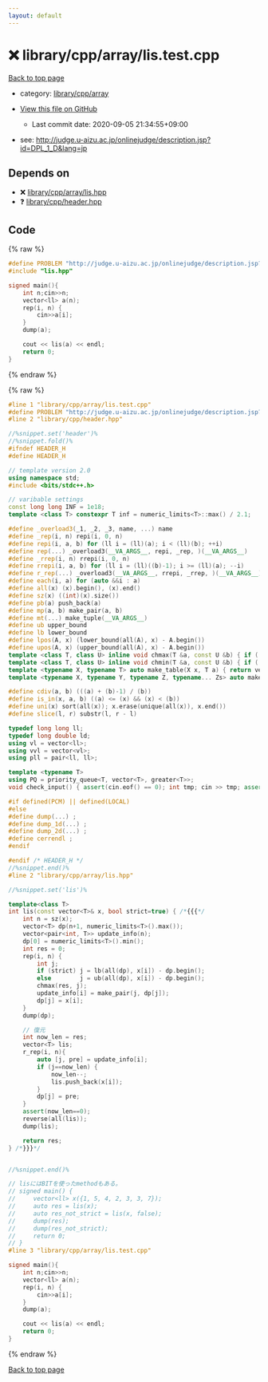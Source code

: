 ```yaml
---
layout: default
---
```


<!-- mathjax config similar to math.stackexchange -->
<script type="text/javascript" async
  src="https://cdnjs.cloudflare.com/ajax/libs/mathjax/2.7.5/MathJax.js?config=TeX-MML-AM_CHTML">
</script>
<script type="text/x-mathjax-config">
  MathJax.Hub.Config({
    TeX: { equationNumbers: { autoNumber: "AMS" }},
    tex2jax: {
      inlineMath: [ ['$','$'] ],
      processEscapes: true
    },
    "HTML-CSS": { matchFontHeight: false },
    displayAlign: "left",
    displayIndent: "2em"
  });
</script>

<script type="text/javascript" src="https://cdnjs.cloudflare.com/ajax/libs/jquery/3.4.1/jquery.min.js"></script>
<script src="https://cdn.jsdelivr.net/npm/jquery-balloon-js@1.1.2/jquery.balloon.min.js" integrity="sha256-ZEYs9VrgAeNuPvs15E39OsyOJaIkXEEt10fzxJ20+2I=" crossorigin="anonymous"></script>
<script type="text/javascript" src="../../../../assets/js/copy-button.js"></script>
<link rel="stylesheet" href="../../../../assets/css/copy-button.css" />


# :x: library/cpp/array/lis.test.cpp

<a href="../../../../index.html">Back to top page</a>

* category: <a href="../../../../index.html#0e902850ca3e9230d87c81984f25b3bb">library/cpp/array</a>
* <a href="{{ site.github.repository_url }}/blob/master/library/cpp/array/lis.test.cpp">View this file on GitHub</a>
    - Last commit date: 2020-09-05 21:34:55+09:00


* see: <a href="http://judge.u-aizu.ac.jp/onlinejudge/description.jsp?id=DPL_1_D&lang=jp">http://judge.u-aizu.ac.jp/onlinejudge/description.jsp?id=DPL_1_D&lang=jp</a>


## Depends on

* :x: <a href="../../../../library/library/cpp/array/lis.hpp.html">library/cpp/array/lis.hpp</a>
* :question: <a href="../../../../library/library/cpp/header.hpp.html">library/cpp/header.hpp</a>


## Code

<a id="unbundled"></a>
{% raw %}
```cpp
#define PROBLEM "http://judge.u-aizu.ac.jp/onlinejudge/description.jsp?id=DPL_1_D&lang=jp"
#include "lis.hpp"

signed main(){
    int n;cin>>n;
    vector<ll> a(n);
    rep(i, n) {
        cin>>a[i];
    }
    dump(a);

    cout << lis(a) << endl;
    return 0;
}

```
{% endraw %}

<a id="bundled"></a>
{% raw %}
```cpp
#line 1 "library/cpp/array/lis.test.cpp"
#define PROBLEM "http://judge.u-aizu.ac.jp/onlinejudge/description.jsp?id=DPL_1_D&lang=jp"
#line 2 "library/cpp/header.hpp"

//%snippet.set('header')%
//%snippet.fold()%
#ifndef HEADER_H
#define HEADER_H

// template version 2.0
using namespace std;
#include <bits/stdc++.h>

// varibable settings
const long long INF = 1e18;
template <class T> constexpr T inf = numeric_limits<T>::max() / 2.1;

#define _overload3(_1, _2, _3, name, ...) name
#define _rep(i, n) repi(i, 0, n)
#define repi(i, a, b) for (ll i = (ll)(a); i < (ll)(b); ++i)
#define rep(...) _overload3(__VA_ARGS__, repi, _rep, )(__VA_ARGS__)
#define _rrep(i, n) rrepi(i, 0, n)
#define rrepi(i, a, b) for (ll i = (ll)((b)-1); i >= (ll)(a); --i)
#define r_rep(...) _overload3(__VA_ARGS__, rrepi, _rrep, )(__VA_ARGS__)
#define each(i, a) for (auto &&i : a)
#define all(x) (x).begin(), (x).end()
#define sz(x) ((int)(x).size())
#define pb(a) push_back(a)
#define mp(a, b) make_pair(a, b)
#define mt(...) make_tuple(__VA_ARGS__)
#define ub upper_bound
#define lb lower_bound
#define lpos(A, x) (lower_bound(all(A), x) - A.begin())
#define upos(A, x) (upper_bound(all(A), x) - A.begin())
template <class T, class U> inline void chmax(T &a, const U &b) { if ((a) < (b)) (a) = (b); }
template <class T, class U> inline void chmin(T &a, const U &b) { if ((a) > (b)) (a) = (b); }
template <typename X, typename T> auto make_table(X x, T a) { return vector<T>(x, a); }
template <typename X, typename Y, typename Z, typename... Zs> auto make_table(X x, Y y, Z z, Zs... zs) { auto cont = make_table(y, z, zs...); return vector<decltype(cont)>(x, cont); }

#define cdiv(a, b) (((a) + (b)-1) / (b))
#define is_in(x, a, b) ((a) <= (x) && (x) < (b))
#define uni(x) sort(all(x)); x.erase(unique(all(x)), x.end())
#define slice(l, r) substr(l, r - l)

typedef long long ll;
typedef long double ld;
using vl = vector<ll>;
using vvl = vector<vl>;
using pll = pair<ll, ll>;

template <typename T>
using PQ = priority_queue<T, vector<T>, greater<T>>;
void check_input() { assert(cin.eof() == 0); int tmp; cin >> tmp; assert(cin.eof() == 1); }

#if defined(PCM) || defined(LOCAL)
#else
#define dump(...) ;
#define dump_1d(...) ;
#define dump_2d(...) ;
#define cerrendl ;
#endif

#endif /* HEADER_H */
//%snippet.end()%
#line 2 "library/cpp/array/lis.hpp"

//%snippet.set('lis')%

template<class T>
int lis(const vector<T>& x, bool strict=true) { /*{{{*/
    int n = sz(x);
    vector<T> dp(n+1, numeric_limits<T>().max());
    vector<pair<int, T>> update_info(n);
    dp[0] = numeric_limits<T>().min();
    int res = 0;
    rep(i, n) {
        int j;
        if (strict) j = lb(all(dp), x[i]) - dp.begin();
        else        j = ub(all(dp), x[i]) - dp.begin();
        chmax(res, j);
        update_info[i] = make_pair(j, dp[j]);
        dp[j] = x[i];
    }
    dump(dp);

    // 復元
    int now_len = res;
    vector<T> lis;
    r_rep(i, n){
        auto [j, pre] = update_info[i];
        if (j==now_len) {
            now_len--;
            lis.push_back(x[i]);
        }
        dp[j] = pre;
    }
    assert(now_len==0);
    reverse(all(lis));
    dump(lis);

    return res;
} /*}}}*/


//%snippet.end()%

// lisにはBITを使ったmethodもある。
// signed main() {
//     vector<ll> x({1, 5, 4, 2, 3, 3, 7});
//     auto res = lis(x);
//     auto res_not_strict = lis(x, false);
//     dump(res);
//     dump(res_not_strict);
//     return 0;
// }
#line 3 "library/cpp/array/lis.test.cpp"

signed main(){
    int n;cin>>n;
    vector<ll> a(n);
    rep(i, n) {
        cin>>a[i];
    }
    dump(a);

    cout << lis(a) << endl;
    return 0;
}

```
{% endraw %}

<a href="../../../../index.html">Back to top page</a>

